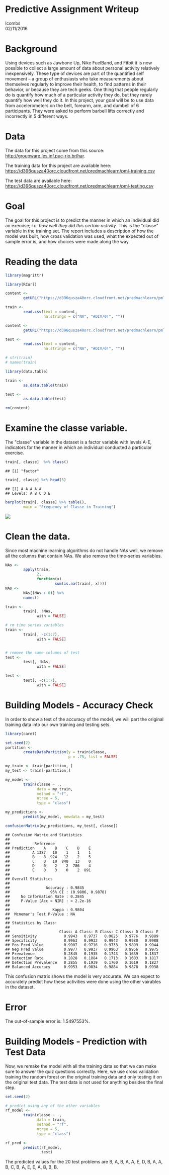 # Predictive Assignment Writeup
lcombs  
02/11/2016  

# Background

Using devices such as Jawbone Up, Nike FuelBand, and Fitbit it is now possible to collect a large amount of data about personal activity relatively inexpensively. These type of devices are part of the quantified self movement – a group of enthusiasts who take measurements about themselves regularly to improve their health, to find patterns in their behavior, or because they are tech geeks. One thing that people regularly do is quantify how much of a particular activity they do, but they rarely quantify how well they do it. In this project, your goal will be to use data from accelerometers on the belt, forearm, arm, and dumbell of 6 participants. They were asked to perform barbell lifts correctly and incorrectly in 5 different ways. 

# Data

The data for this project come from this source: http://groupware.les.inf.puc-rio.br/har. 

The training data for this project are available here: https://d396qusza40orc.cloudfront.net/predmachlearn/pml-training.csv

The test data are available here: https://d396qusza40orc.cloudfront.net/predmachlearn/pml-testing.csv

# Goal

The goal for this project is to predict the manner in which an individual did an exercise; *i.e. how well they did this certain activity*. This is the "classe" variable in the training set.  The report includes a description of how the model was built, how cross validation was used, what the expected out of sample error is, and how choices were made along the way.

# Reading the data


```r
library(magrittr)

library(RCurl)

content <- 
        getURL("https://d396qusza40orc.cloudfront.net/predmachlearn/pml-training.csv")

train <- 
        read.csv(text = content,
                 na.strings = c("NA", "#DIV/0!", ""))

content <- 
        getURL("https://d396qusza40orc.cloudfront.net/predmachlearn/pml-testing.csv")

test <- 
        read.csv(text = content,
                 na.strings = c("NA", "#DIV/0!", ""))

# str(train)
# names(train)

library(data.table)

train <- 
        as.data.table(train)

test <- 
        as.data.table(test)

rm(content)
```

# Examine the classe variable. 

The "classe" variable in the dataset is a factor variable with levels A-E, indicators for the manner in which an individual conducted a particular exercise.


```r
train[, classe]  %>% class()
```

```
## [1] "factor"
```

```r
train[, classe] %>% head(5)
```

```
## [1] A A A A A
## Levels: A B C D E
```

```r
barplot(train[, classe] %>% table(), 
        main = "Frequency of Classe in Training")
```

![](write_up_files/figure-html/unnamed-chunk-2-1.png) 

# Clean the data.

Since most machine learning algorithms do not handle NAs well, we remove all the columns that contain NAs. We also remove the time-series variables.



```r
NAs <- 
        apply(train, 
              2, 
              function(x) 
                      sum(is.na(train[, x]))) 
NAs <- 
        NAs[(NAs > 0)] %>%
        names() 

train <- 
        train[, !NAs, 
              with = FALSE] 

# rm time series variables
train <- 
        train[, -c(1:7), 
              with = FALSE]


# remove the same columns of test
test <- 
        test[, !NAs, 
              with = FALSE]

test <- 
        test[, -c(1:7), 
              with = FALSE]
```

# Building Models - Accuracy Check

In order to show a test of the accuracy of the model, we will part the original training data into our own training and testing sets.


```r
library(caret)

set.seed(2)
partition <- 
        createDataPartition(y = train$classe, 
                            p = .75, list = FALSE)

my_train <- train[partition, ]
my_test <- train[-partition,]

my_model <- 
        train(classe ~ ., 
              data = my_train, 
              method = "rf", 
              ntree = 5,
              type = "class")

my_predictions <- 
        predict(my_model, newdata = my_test)

confusionMatrix(my_predictions, my_test[, classe])
```

```
## Confusion Matrix and Statistics
## 
##           Reference
## Prediction    A    B    C    D    E
##          A 1387   10    1    1    1
##          B    8  924   12    2    5
##          C    0   10  840   13    0
##          D    0    2    2  786    4
##          E    0    3    0    2  891
## 
## Overall Statistics
##                                           
##                Accuracy : 0.9845          
##                  95% CI : (0.9806, 0.9878)
##     No Information Rate : 0.2845          
##     P-Value [Acc > NIR] : < 2.2e-16       
##                                           
##                   Kappa : 0.9804          
##  Mcnemar's Test P-Value : NA              
## 
## Statistics by Class:
## 
##                      Class: A Class: B Class: C Class: D Class: E
## Sensitivity            0.9943   0.9737   0.9825   0.9776   0.9889
## Specificity            0.9963   0.9932   0.9943   0.9980   0.9988
## Pos Pred Value         0.9907   0.9716   0.9733   0.9899   0.9944
## Neg Pred Value         0.9977   0.9937   0.9963   0.9956   0.9975
## Prevalence             0.2845   0.1935   0.1743   0.1639   0.1837
## Detection Rate         0.2828   0.1884   0.1713   0.1603   0.1817
## Detection Prevalence   0.2855   0.1939   0.1760   0.1619   0.1827
## Balanced Accuracy      0.9953   0.9834   0.9884   0.9878   0.9938
```

This confusion matrix shows the model is very accurate. We can expect to accurately predict how these activities were done using the other vairables in the dataset.

# Error

The out-of-sample error is: 1.5497553%. 

# Building Models - Prediction with Test Data

Now, we remake the model with all the training data so that we can make sure to answer the quiz questions correctly. Here, we use cross validation training the random forest on the original training data and only testing it on the original test data. The test data is not used for anything besides the final step.


```r
set.seed(2)

# predict using any of the other variables
rf_model <- 
        train(classe ~ ., 
              data = train, 
              method = "rf", 
              ntree = 5,
              type = "class")

rf_pred <- 
        predict(rf_model, 
                test)
```

The predicted values for the 20 test problems are B, A, B, A, A, E, D, B, A, A, B, C, B, A, E, E, A, B, B, B.
